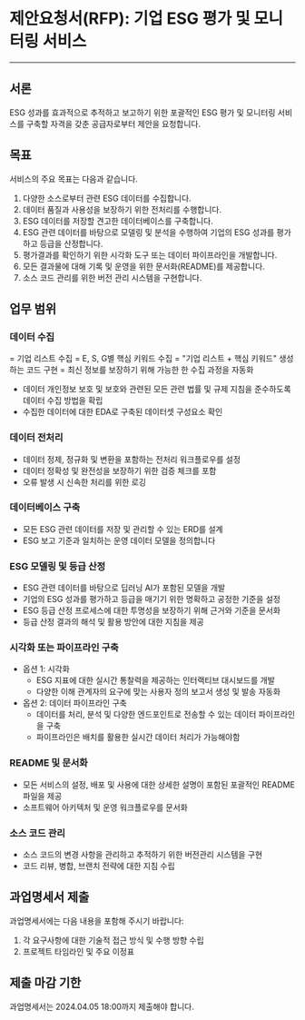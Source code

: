 # 제안요청서(RFP): 기업 ESG 평가 및 모니터링 서비스

---

## **서론**

ESG 성과를 효과적으로 추적하고 보고하기 위한 포괄적인 ESG 평가 및 모니터링 서비스를 구축할 자격을 갖춘 공급자로부터 제안을 요청합니다.

## **목표**

서비스의 주요 목표는 다음과 같습니다.

1. 다양한 소스로부터 관련 ESG 데이터를 수집합니다.
2. 데이터 품질과 사용성을 보장하기 위한 전처리를 수행합니다.
3. ESG 데이터를 저장할 견고한 데이터베이스를 구축합니다.
4. ESG 관련 데이터를 바탕으로 모델링 및 분석을 수행하여 기업의 ESG 성과를 평가하고 등급을 산정합니다.
5. 평가결과를 확인하기 위한 시각화 도구 또는 데이터 파이프라인을 개발합니다.
6. 모든 결과물에 대해 기록 및 운영을 위한 문서화(README)를 제공합니다.
7. 소스 코드 관리를 위한 버전 관리 시스템을 구현합니다.

## **업무 범위**

### **데이터 수집**

= 기업 리스트 수집
= E, S, G별 핵심 키워드 수집
= "기업 리스트 + 핵심 키워드" 생성하는 코드 구현
= 최신 정보를 보장하기 위해 가능한 한 수집 과정을 자동화
- 데이터 개인정보 보호 및 보호와 관련된 모든 관련 법률 및 규제 지침을 준수하도록 데이터 수집 방법을 확립
- 수집한 데이터에 대한 EDA로 구축된 데이터셋 구성요소 확인

### **데이터 전처리**

- 데이터 정제, 정규화 및 변환을 포함하는 전처리 워크플로우를 설정
- 데이터 정확성 및 완전성을 보장하기 위한 검증 체크를 포함
- 오류 발생 시 신속한 처리를 위한 로깅

### **데이터베이스 구축**

- 모든 ESG 관련 데이터를 저장 및 관리할 수 있는 ERD를 설계
- ESG 보고 기준과 일치하는 운영 데이터 모델을 정의합니다

### **ESG 모델링 및 등급 산정**

- ESG 관련 데이터를 바탕으로 딥러닝 AI가 포함된 모델을 개발
- 기업의 ESG 성과를 평가하고 등급을 매기기 위한 명확하고 공정한 기준을 설정
- ESG 등급 산정 프로세스에 대한 투명성을 보장하기 위해 근거와 기준을 문서화
- 등급 산정 결과의 해석 및 활용 방안에 대한 지침을 제공

### **시각화 또는 파이프라인 구축**

- 옵션 1: 시각화
    - ESG 지표에 대한 실시간 통찰력을 제공하는 인터랙티브 대시보드를 개발
    - 다양한 이해 관계자의 요구에 맞는 사용자 정의 보고서 생성 및 발송 자동화
- 옵션 2: 데이터 파이프라인 구축
    - 데이터를 처리, 분석 및 다양한 엔드포인트로 전송할 수 있는 데이터 파이프라인을 구축
    - 파이프라인은 배치를 활용한 실시간 데이터 처리가 가능해야함

### **README 및 문서화**

- 모든 서비스의 설정, 배포 및 사용에 대한 상세한 설명이 포함된 포괄적인 README 파일을 제공
- 소프트웨어 아키텍처 및 운영 워크플로우를 문서화

[]()

### **소스 코드 관리**

- 소스 코드의 변경 사항을 관리하고 추적하기 위한 버전관리 시스템을 구현
- 코드 리뷰, 병합, 브랜치 전략에 대한 지침 수립

## **과업명세서 제출**

과업명세서에는 다음 내용을 포함해 주시기 바랍니다:

1. 각 요구사항에 대한 기술적 접근 방식 및 수행 방향 수립
2. 프로젝트 타임라인 및 주요 이정표

## **제출 마감 기한**

과업명세서는 2024.04.05 18:00까지 제출해야 합니다.